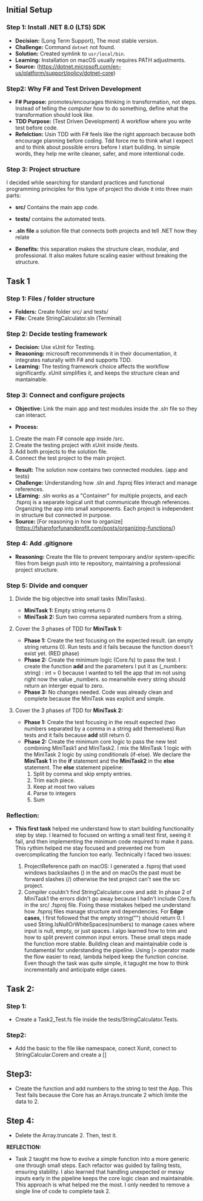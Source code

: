 ## Initial Setup 

### Step 1: Install .NET 8.0 (LTS) SDK 

- **Decision:** (Long Term Support), The most stable version.
- **Challenge:** Command `dotnet` not found.
- **Solution:** Created symlink to `usr/local/bin`.
- **Learning:** Installation on macOS usually requires PATH adjustments. 
- **Source:** (https://dotnet.microsoft.com/en-us/platform/support/policy/dotnet-core) 

### Step2: Why F# and Test Driven Development

- **F# Purpose:** promotes/encourages thinking in transformation, not steps. Instead of telling the computer how to do something, define what the transformation should look like.
- **TDD Purpose:** (Test Driven Development) A workflow where you write test before code.
- **Refelction:**  Usin TDD with F# feels like the right approach because both encourage planning before coding. Tdd force me to think what I expect and to think about possible errors before I start building. In simple words, they help me write cleaner, safer, and more intentional code. 

### Step 3: Project structure

I decided while searching for standard practices and functional programming principles for this type of project tho divide it into three main parts: 

- **src/** Contains the main app code.
- **tests/** contains the automated tests.
- **.sln file** a solution file that connects both projects and tell .NET how they relate

- **Benefits:** this separation makes the structure clean, modular, and professional. It also makes future scaling easier without breaking the structure.

## Task 1 

### Step 1: Files / folder structure

- **Folders:** Create folder src/ and tests/ 
- **File:** Create StringCalculator.sln (Terminal) 

### Step 2: Decide testing framework

- **Decision:** Use xUnit for Testing.
- **Reasoning:** microsoft recommmends it in their documentation, it integrates naturally with F# and supports TDD. 
- **Learning:** The testing framework choice affects the workflow significantly. xUnit simplifies it, and keeps the structure clean and mantainable. 

### Step 3: Connect and configure projects

- **Objective:** Link the main app and test modules inside the .sln file so they can interact. 

- **Process:** 
1. Create the main F# console app inside /src. 
2. Create the testing project with xUnit inside /tests. 
3. Add both projects to the solution file. 
4. Connect the test project to the main project.

- **Result:** The solution now contains two connected modules. (app and tests)
- **Challenge:** Understanding how .sln and .fsproj files interact and manage references. 
- **LEarning:** .sln works as a "Container" for multiple projects, and each .fsproj is a separate logical unit that communicate through references.
Organizing the app into small xomponents. Each project is independent in structure but connected in purpose.
- **Source:** [For reasoning in how to organize] (https://fsharpforfunandprofit.com/posts/organizing-functions/)

### Step 4: Add .gitignore

- **Reasoning:** Create the file to prevent temporary and/or system-specific files from beign push into te repository, maintaining a professional project structure. 

### Step 5: Divide and conquer 
1. Divide the big objective into small tasks (MiniTasks). 
    - **MiniTask 1:** Empty string returns 0
    - **MiniTask 2:** Sum two comma separated numbers from a string. 

2. Cover the 3 phases of TDD for **MiniTask 1:** 
    - **Phase 1:** Create the test focusing on the expected result. (an empty string returns 0). Run tests and it fails because the function doesn't exist yet. (RED phase)
    -  **Phase 2:** Create the minimum logic (Core.fs) to pass the test. 
        I create the function **add** and the parameters I put it as (_numbers: string) : int = 0 because I wanted to tell the app that im not using right now the value _numbers. so meanwhile every string should return an interger equal to zero. 
    - **Phase 3:** No changes needed. Code was already clean and complete because the MiniTask was explicit and simple. 

3. Cover the 3 phases of TDD for **MiniTask 2:**
    - **Phase 1:** Create the test focusing in the result expected (two numbers separated by a comma in a string add themselves) Run tests and it fails because **add** still return 0. 
    - **Phase 2:** Create the minimum core logic to pass the new test combining MiniTask1 and MiniTask2. 
        I mix the MiniTask 1 logic with the MiniTask 2 logic  by using conditionals (if-else). We declare the **MiniTask 1** in the **if** statement and the **MiniTask2** in the **else** statement.
        The **else** statement pipeline: 
        1. Split by comma and skip empty entries.
        2. Trim each piece.
        3. Keep at most two values
        4. Parse to integers
        5. Sum

### **Reflection:**
- **This first task** helped me understand how to start building functionality step by step. I learned to focused on writing a small test first, seeing it fail, and then implementing the minimum code required to make it pass. This rythim helped me stay focused and prevented me from overcomplicating the funcion too early. 
Technically I faced two issues: 

    1. ProjectReference path on macOS: I generated a .fsproj that used windows backslashes (\) in the <ProjectReference> and on macOs the past must be forward slashes (/)
    otherwise the test project can't see the src project. 
    2. Compiler couldn't find StringCalculator.core and add: In phase 2 of MiniTask1 the errors didn't go away because I hadn't include Core.fs in the src/ .fsproj file. 
Fixing these mistakes helped me understand how .fsproj files manage structure and dependencies.
For **Edge cases**, I first followed that the empty string("") should return 0. I used String.IsNullOrWhiteSpaces(numbers) to manage cases where input is null, empty, or just spaces. I algo learned how to trim and how to split prevent common input errors. These small steps made the function more stable.
Building clean and maintainable code is fundamental for understanding the pipeline. Using |> operator made the flow easier to read, lambda helped keep the function concise. Even though the task was quite simple, it tagught me how to think incrementally and anticipate edge cases.
## Task 2: 

### Step 1: 
- Create a Task2_Test.fs file inside the tests/StringCalculator.Tests. 

### Step2: 

- Add the basic to the file like namespace, conect Xunit, conect to StringCalcular.Corem and create a [<Fact>]

## Step3: 

- Create the function and add numbers to the string to test the App. This Test fails because the Core has an Arrays.truncate 2 which limite the data to 2.

## Step 4: 
- Delete the Array.truncate 2. Then, test it. 

**REFLECTION:** 
- Task 2 taught me how to evolve a simple function into a more generic one through small steps. Each refactor was guided by failing tests, ensuring stability. I also learned that handling unexpected or messy inputs early in the pipeline keeps the core logic clean and maintainable. This approach is what helped me the most. I only needed to remove a single line of code to complete task 2. 